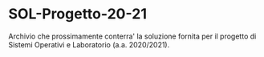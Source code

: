 # SOL-Progetto-20-21
Archivio che prossimamente conterra' la soluzione fornita per il progetto di Sistemi Operativi e Laboratorio (a.a. 2020/2021).
